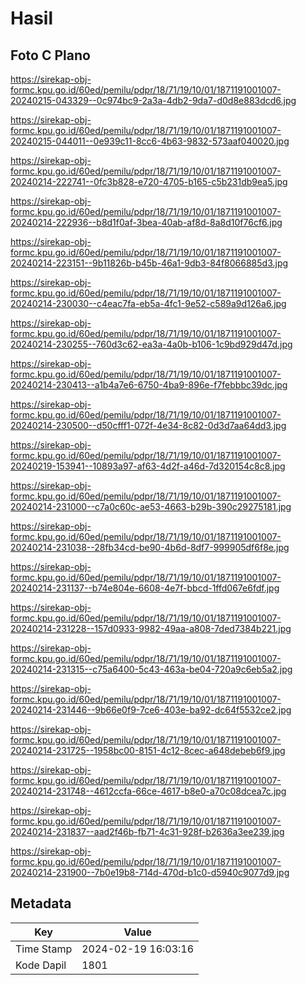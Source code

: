 # Hasil

## Foto C Plano

https://sirekap-obj-formc.kpu.go.id/60ed/pemilu/pdpr/18/71/19/10/01/1871191001007-20240215-043329--0c974bc9-2a3a-4db2-9da7-d0d8e883dcd6.jpg

https://sirekap-obj-formc.kpu.go.id/60ed/pemilu/pdpr/18/71/19/10/01/1871191001007-20240215-044011--0e939c11-8cc6-4b63-9832-573aaf040020.jpg

https://sirekap-obj-formc.kpu.go.id/60ed/pemilu/pdpr/18/71/19/10/01/1871191001007-20240214-222741--0fc3b828-e720-4705-b165-c5b231db9ea5.jpg

https://sirekap-obj-formc.kpu.go.id/60ed/pemilu/pdpr/18/71/19/10/01/1871191001007-20240214-222936--b8d1f0af-3bea-40ab-af8d-8a8d10f76cf6.jpg

https://sirekap-obj-formc.kpu.go.id/60ed/pemilu/pdpr/18/71/19/10/01/1871191001007-20240214-223151--9b11826b-b45b-46a1-9db3-84f8066885d3.jpg

https://sirekap-obj-formc.kpu.go.id/60ed/pemilu/pdpr/18/71/19/10/01/1871191001007-20240214-230030--c4eac7fa-eb5a-4fc1-9e52-c589a9d126a6.jpg

https://sirekap-obj-formc.kpu.go.id/60ed/pemilu/pdpr/18/71/19/10/01/1871191001007-20240214-230255--760d3c62-ea3a-4a0b-b106-1c9bd929d47d.jpg

https://sirekap-obj-formc.kpu.go.id/60ed/pemilu/pdpr/18/71/19/10/01/1871191001007-20240214-230413--a1b4a7e6-6750-4ba9-896e-f7febbbc39dc.jpg

https://sirekap-obj-formc.kpu.go.id/60ed/pemilu/pdpr/18/71/19/10/01/1871191001007-20240214-230500--d50cfff1-072f-4e34-8c82-0d3d7aa64dd3.jpg

https://sirekap-obj-formc.kpu.go.id/60ed/pemilu/pdpr/18/71/19/10/01/1871191001007-20240219-153941--10893a97-af63-4d2f-a46d-7d320154c8c8.jpg

https://sirekap-obj-formc.kpu.go.id/60ed/pemilu/pdpr/18/71/19/10/01/1871191001007-20240214-231000--c7a0c60c-ae53-4663-b29b-390c29275181.jpg

https://sirekap-obj-formc.kpu.go.id/60ed/pemilu/pdpr/18/71/19/10/01/1871191001007-20240214-231038--28fb34cd-be90-4b6d-8df7-999905df6f8e.jpg

https://sirekap-obj-formc.kpu.go.id/60ed/pemilu/pdpr/18/71/19/10/01/1871191001007-20240214-231137--b74e804e-6608-4e7f-bbcd-1ffd067e6fdf.jpg

https://sirekap-obj-formc.kpu.go.id/60ed/pemilu/pdpr/18/71/19/10/01/1871191001007-20240214-231228--157d0933-9982-49aa-a808-7ded7384b221.jpg

https://sirekap-obj-formc.kpu.go.id/60ed/pemilu/pdpr/18/71/19/10/01/1871191001007-20240214-231315--c75a6400-5c43-463a-be04-720a9c6eb5a2.jpg

https://sirekap-obj-formc.kpu.go.id/60ed/pemilu/pdpr/18/71/19/10/01/1871191001007-20240214-231446--9b66e0f9-7ce6-403e-ba92-dc64f5532ce2.jpg

https://sirekap-obj-formc.kpu.go.id/60ed/pemilu/pdpr/18/71/19/10/01/1871191001007-20240214-231725--1958bc00-8151-4c12-8cec-a648debeb6f9.jpg

https://sirekap-obj-formc.kpu.go.id/60ed/pemilu/pdpr/18/71/19/10/01/1871191001007-20240214-231748--4612ccfa-66ce-4617-b8e0-a70c08dcea7c.jpg

https://sirekap-obj-formc.kpu.go.id/60ed/pemilu/pdpr/18/71/19/10/01/1871191001007-20240214-231837--aad2f46b-fb71-4c31-928f-b2636a3ee239.jpg

https://sirekap-obj-formc.kpu.go.id/60ed/pemilu/pdpr/18/71/19/10/01/1871191001007-20240214-231900--7b0e19b8-714d-470d-b1c0-d5940c9077d9.jpg


## Metadata

| Key        | Value               |
| ---------- | ------------------- |
| Time Stamp | 2024-02-19 16:03:16 |
| Kode Dapil | 1801                |



